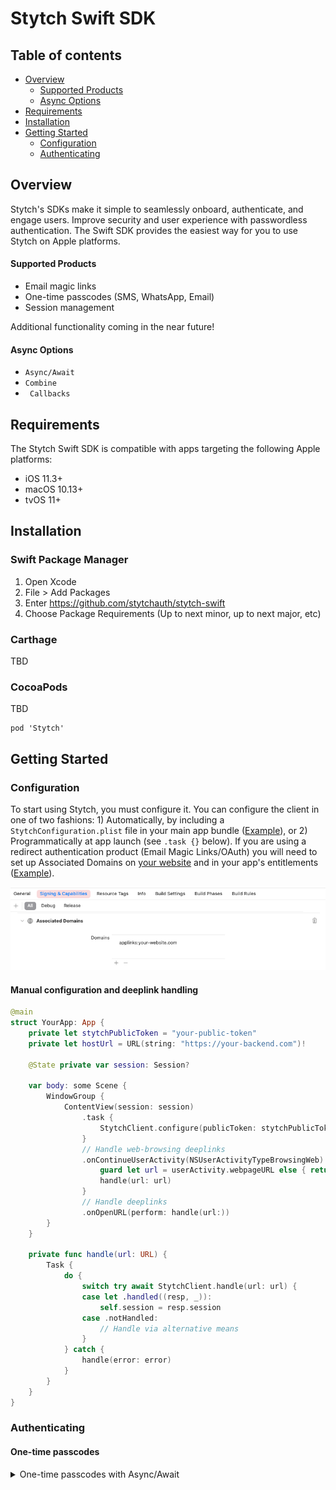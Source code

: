 # Stytch Swift SDK

## Table of contents

* [Overview](#overview)
  * [Supported Products](#supported-products)
  * [Async Options](#async-options)
* [Requirements](#requirements)
* [Installation](#installation)
* [Getting Started](#getting-started)
  * [Configuration](#configuration)
  * [Authenticating](#authenticating)

## Overview

Stytch's SDKs make it simple to seamlessly onboard, authenticate, and engage users. Improve security and user experience with passwordless authentication. The Swift SDK provides the easiest way for you to use Stytch on Apple platforms.

#### Supported Products

- Email magic links
- One-time passcodes (SMS, WhatsApp, Email)
- Session management

Additional functionality coming in the near future!

#### Async Options

- `Async/Await`
- `Combine`
- ` Callbacks`

## Requirements

The Stytch Swift SDK is compatible with apps targeting the following Apple platforms:
- iOS 11.3+
- macOS 10.13+
- tvOS 11+

## Installation

### Swift Package Manager
1. Open Xcode
1. File > Add Packages
1. Enter https://github.com/stytchauth/stytch-swift
1. Choose Package Requirements (Up to next minor, up to next major, etc)

### Carthage
TBD

### CocoaPods
TBD
```
pod 'Stytch'
```

## Getting Started

### Configuration

To start using Stytch, you must configure it. You can configure the client in one of two fashions: 1) Automatically, by including a `StytchConfiguration.plist` file in your main app bundle ([Example](StytchDemo/Shared/StytchConfiguration.plist)), or 2) Programmatically at app launch (see `.task {}` below).
If you are using a redirect authentication product (Email Magic Links/OAuth) you will need to set up Associated Domains on [your website](https://developer.apple.com/documentation/Xcode/supporting-associated-domains) and in your app's entitlements ([Example](StytchDemo/macOS/macOS.entitlements)).

![entitlements](Resources/Assets/Entitlements.png)

#### Manual configuration and deeplink handling
<!--<details>-->
<!--    <summary><b><u>SwiftUI</b></u></summary>-->
``` swift
@main
struct YourApp: App {
    private let stytchPublicToken = "your-public-token"
    private let hostUrl = URL(string: "https://your-backend.com")!

    @State private var session: Session?

    var body: some Scene {
        WindowGroup {
            ContentView(session: session) 
                .task {
                    StytchClient.configure(publicToken: stytchPublicToken, hostUrl: hostUrl)
                }
                // Handle web-browsing deeplinks
                .onContinueUserActivity(NSUserActivityTypeBrowsingWeb) { userActivity in
                    guard let url = userActivity.webpageURL else { return }
                    handle(url: url)
                }
                // Handle deeplinks
                .onOpenURL(perform: handle(url:))
        }
    }

    private func handle(url: URL) {
        Task {
            do {
                switch try await StytchClient.handle(url: url) {
                case let .handled((resp, _)):
                    self.session = resp.session
                case .notHandled:
                    // Handle via alternative means
                }
            } catch {
                handle(error: error)
            }
        }
    }
}
```
<!--</details>-->

### Authenticating

#### One-time passcodes
<details>
  <summary>One-time passcodes with Async/Await</summary>
``` swift
import StytchCore

final class SMSAuthenticationController {
    var methodId: String?
    var session: Session?
    var user: User?

    // phoneNumber must be a valid phone number in E.164 format (e.g. +1XXXXXXXXXX)
    func login(phoneNumber: String) async throws {
        let response = try await StytchClient.otps.loginOrCreate(
            parameters: .init(deliveryMethod: .sms(phoneNumber: phoneNumber))
        )
        // Store the methodId for the subsequent `authenticate(code:)` call
        methodId = response.methodId
    }

    func authenticate(code: String) async throws {
        guard let methodId = methodId else { throw YourCustomError }
        
        let response = try await StytchClient.otps.authenticate(
            parameters: .init(code: code, methodId: methodId, sessionDuration: 30)
        )
        session = response.session
        user = response.user
    }
}
```
</details>
